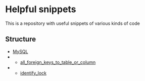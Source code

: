 # Helpful snippets

This is a repository with useful snippets of various kinds of code

## Structure

- [MySQL](./src/branch/master/MySQL)
- - [all_foreign_keys_to_table_or_column](./src/branch/master/MySQL/all_foreign_keys_to_table_or_column.md)
- - [identify_lock](./src/branch/master/MySQL/identify_lock.md)